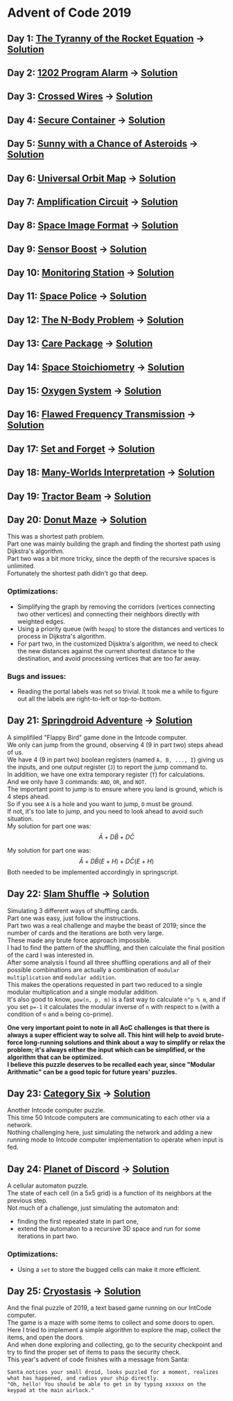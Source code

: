 # Advent of Code 2019

## Day 1: [The Tyranny of the Rocket Equation](https://adventofcode.com/2019/day/1) &rarr; [Solution](./day01/d01.py)
## Day 2: [1202 Program Alarm](https://adventofcode.com/2019/day/2) &rarr; [Solution](./day02/d02.py)
## Day 3: [Crossed Wires](https://adventofcode.com/2019/day/3) &rarr; [Solution](./day03/d03.py)
## Day 4: [Secure Container](https://adventofcode.com/2019/day/4) &rarr; [Solution](./day04/d04.py)
## Day 5: [Sunny with a Chance of Asteroids](https://adventofcode.com/2019/day/5) &rarr; [Solution](./day05/d05.py)
## Day 6: [Universal Orbit Map](https://adventofcode.com/2019/day/6) &rarr; [Solution](./day06/d06.py)
## Day 7: [Amplification Circuit](https://adventofcode.com/2019/day/7) &rarr; [Solution](./day07/d07.py)
## Day 8: [Space Image Format](https://adventofcode.com/2019/day/8) &rarr; [Solution](./day08/d08.py)
## Day 9: [Sensor Boost](https://adventofcode.com/2019/day/9) &rarr; [Solution](./day09/d09.py)
## Day 10: [Monitoring Station](https://adventofcode.com/2019/day/10) &rarr; [Solution](./day10/d10.py)
## Day 11: [Space Police](https://adventofcode.com/2019/day/11) &rarr; [Solution](./day11/d11.py)
## Day 12: [The N-Body Problem](https://adventofcode.com/2019/day/12) &rarr; [Solution](./day12/d12.py)
## Day 13: [Care Package](https://adventofcode.com/2019/day/13) &rarr; [Solution](./day13/d13.py)
## Day 14: [Space Stoichiometry](https://adventofcode.com/2019/day/14) &rarr; [Solution](./day14/d14.py)
## Day 15: [Oxygen System](https://adventofcode.com/2019/day/15) &rarr; [Solution](./day15/d15.py)
## Day 16: [Flawed Frequency Transmission](https://adventofcode.com/2019/day/16) &rarr; [Solution](./day16/d16.py)
## Day 17: [Set and Forget](https://adventofcode.com/2019/day/17) &rarr; [Solution](./day17/d17.py)
## Day 18: [Many-Worlds Interpretation](https://adventofcode.com/2019/day/18) &rarr; [Solution](./day18/d18.py)
## Day 19: [Tractor Beam](https://adventofcode.com/2019/day/19) &rarr; [Solution](./day19/d19.py)

## Day 20: [Donut Maze](https://adventofcode.com/2019/day/20) &rarr; [Solution](./day20/d20.py)
This was a shortest path problem.\
Part one was mainly building the graph and finding the shortest path using Dijkstra's algorithm.\
Part two was a bit more tricky, since the depth of the recursive spaces is unlimited.\
Fortunately the shortest path didn't go that deep.
### Optimizations:
* Simplifying the graph by removing the corridors (vertices connecting two other vertices) and connecting their neighbors directly with weighted edges.
* Using a priority queue (with `heapq`) to store the distances and vertices to process in Dijkstra's algorithm.
* For part two, in the customized Dijsktra's algorithm, we need to check the new distances against the current shortest distance to the destination, and avoid processing vertices that are too far away.
### Bugs and issues:
* Reading the portal labels was not so trivial. It took me a while to figure out all the labels are right-to-left or top-to-bottom.

## Day 21: [Springdroid Adventure](https://adventofcode.com/2019/day/21) &rarr; [Solution](./day21/d21.py)
A simplifiled "Flappy Bird" game done in the Intcode computer.\
We only can jump from the ground, observing 4 (9 in part two) steps ahead of us.\
We have 4 (9 in part two) boolean registers (named `A, B, ..., I`) giving us the inputs, and one output register (`J`) to report the jump command to.\
In addition, we have one extra temporary register (`T`) for calculations.\
And we only have 3 commands: `AND`, `OR`, and `NOT`.\
The important point to jump is to ensure where you land is ground, which is 4 steps ahead.\
So if you see `A` is a hole and you want to jump, `D` must be ground.\
If not, it's too late to jump, and you need to look ahead to avoid such situation.\
My solution for part one was: 
$$
\bar A + D\bar B + D\bar C
$$ 

My solution for part one was: 
$$
\bar A + D \bar B (E+H) + D\bar C(E+H)
$$ 
Both needed to be implemented accordingly in springscript.

## Day 22: [Slam Shuffle](https://adventofcode.com/2019/day/22) &rarr; [Solution](./day22/d22.py)
Simulating 3 different ways of shuffling cards.\
Part one was easy, just follow the instructions.\
Part two was a real challenge and maybe the beast of 2019; since the number of cards and the iterations are both very large.\
These made any brute force approach impossible.\
I had to find the pattern of the shuffling, and then calculate the final position of the card I was interested in.\
After some analysis I found all three shuffling operations and all of their possible combinations are actually a combination of `modular multiplication` and `modular addition`.\
This makes the operations requested in part two reduced to a single modular multiplication and a single modular addition.\
It's also good to know, `pow(n, p, m)` is a fast way to calculate `n^p % m`, and if you set `p=-1` it calculates the modular inverse of `n` with respect to `m` (with a condition of `n` and `m` being co-prime).

**One very important point to note in all AoC challenges is that there is always a super efficient way to solve all. This hint will help to avoid brute-force long-running solutions and think about a way to simplify or relax the problem; it's always either the input which can be simplified, or the algorithm that can be optimized.**\
**I believe this puzzle deserves to be recalled each year, since "Modular Arithmatic" can be a good topic for future years' puzzles.**

## Day 23: [Category Six](https://adventofcode.com/2019/day/23) &rarr; [Solution](./day23/d23.py)
Another Intcode computer puzzle.\
This time 50 Intcode computers are communicating to each other via a network.\
Nothing challenging here, just simulating the network and adding a new running mode to Intcode computer implementation to operate when input is fed.

## Day 24: [Planet of Discord](https://adventofcode.com/2019/day/24) &rarr; [Solution](./day24/d24.py)
A cellular automaton puzzle.\
The state of each cell (in a 5x5 grid) is a function of its neighbors at the previous step.\
Not much of a challenge, just simulating the automaton and:
* finding the first repeated state in part one,
* extend the automaton to a recursive 3D space and run for some iterations in part two.
### Optimizations:
* Using a `set` to store the bugged cells can make it more efficient.

## Day 25: [Cryostasis](https://adventofcode.com/2019/day/25) &rarr; [Solution](./day25/d25.py)
And the final puzzle of 2019, a text based game running on our IntCode computer.\
The game is a maze with some items to collect and some doors to open.\
Here I tried to implement a simple algorithm to explore the map, collect the items, and open the doors.\
And when done exploring and collecting, go to the security checkpoint and try to find the proper set of items to pass the security check.\
This year's advent of code finishes with a message from Santa:

```A loud, robotic voice says "Analysis complete! You may proceed." and you enter the cockpit.
Santa notices your small droid, looks puzzled for a moment, realizes what has happened, and radios your ship directly.
"Oh, hello! You should be able to get in by typing xxxxxx on the keypad at the main airlock."
```